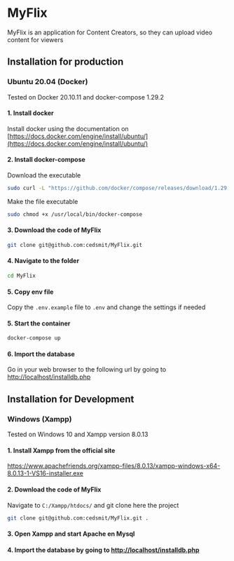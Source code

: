 # MyFlix

MyFlix is an application for Content Creators, so they can upload video content for viewers

## Installation for production

### Ubuntu 20.04 (Docker)
Tested on Docker 20.10.11 and docker-compose 1.29.2
#### 1. Install docker

Install docker using the documentation
on [https://docs.docker.com/engine/install/ubuntu/](https://docs.docker.com/engine/install/ubuntu/)

#### 2. Install docker-compose

Download the executable

```bash
sudo curl -L "https://github.com/docker/compose/releases/download/1.29.2/docker-compose-$(uname -s)-$(uname -m)" -o /usr/local/bin/docker-compose
```

Make the file executable

```bash
sudo chmod +x /usr/local/bin/docker-compose
```

#### 3. Download the code of MyFlix

```bash
git clone git@github.com:cedsmit/MyFlix.git
```

#### 4. Navigate to the folder

```bash
cd MyFlix
```

#### 5. Copy env file

Copy the `.env.example` file to `.env` and change the settings if needed

#### 5. Start the container

```bash
docker-compose up
```

#### 6. Import the database

Go in your web browser to the following url by going to [http://localhost/installdb.php]()

## Installation for Development

### Windows (Xampp)

Tested on Windows 10 and Xampp version 8.0.13

#### 1. Install Xampp from the official site

[https://www.apachefriends.org/xampp-files/8.0.13/xampp-windows-x64-8.0.13-1-VS16-installer.exe
]()

#### 2. Download the code of MyFlix

Navigate to `C:/Xampp/htdocs/` and git clone here the project

```bash 
git clone git@github.com:cedsmit/MyFlix.git .
```

#### 3. Open Xampp and start Apache en Mysql

#### 4. Import the database by going to [http://localhost/installdb.php]()